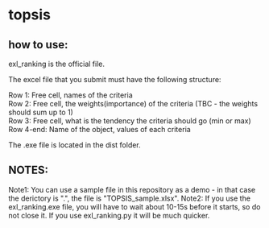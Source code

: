 
# topsis

## how to use:
exl_ranking is the official file.

The excel file that you submit must have the following structure:

Row 1: Free cell, names of the criteria  
Row 2: Free cell, the weights(importance) of the criteria (TBC - the weights should sum up to 1)  
Row 3: Free cell, what is the tendency the criteria should go (min or max)  
Row 4-end: Name of the object, values of each criteria  

The .exe file is located in the dist folder.

## NOTES:
Note1: You can use a sample file in this repository as a demo - in that case the derictory is ".", the file is "TOPSIS_sample.xlsx".
Note2: If you use the exl_ranking.exe file, you will have to wait about 10-15s before it starts, so do not close it. If you use exl_ranking.py it will be much quicker.